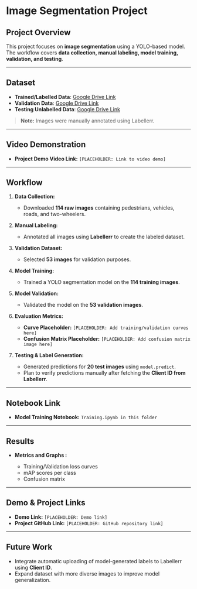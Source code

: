 # Image Segmentation Project

## Project Overview

This project focuses on **image segmentation** using a YOLO-based model. The workflow covers **data collection, manual labeling, model training, validation, and testing**.

---

## Dataset

* **Trained/Labelled Data**: [Google Drive Link](https://drive.google.com/drive/folders/1hD3CxS2ITz-XBsL0XAHGXP63A0F8LEbG?usp=sharing)
* **Validation Data**: [Google Drive Link](https://drive.google.com/drive/folders/1kTk3l1HNjWy_O6wPEW6WYrYvLv6lTgq3?usp=sharing)
* **Testing Unlabelled Data**: [Google Drive Link](https://drive.google.com/drive/folders/1rXHWN2rihxO9EzSxzn4PvLy-S8sgfDVm?usp=sharing)

> **Note:** Images were manually annotated using Labellerr.

---

## Video Demonstration

* **Project Demo Video Link:** `[PLACEHOLDER: Link to video demo]`

---

## Workflow

1. **Data Collection:**

   * Downloaded **114 raw images** containing pedestrians, vehicles, roads, and two-wheelers.

2. **Manual Labeling:**

   * Annotated all images using **Labellerr** to create the labeled dataset.

3. **Validation Dataset:**

   * Selected **53 images** for validation purposes.

4. **Model Training:**

   * Trained a YOLO segmentation model on the **114 training images**.

5. **Model Validation:**

   * Validated the model on the **53 validation images**.

6. **Evaluation Metrics:**

   * **Curve Placeholder:** `[PLACEHOLDER: Add training/validation curves here]`
   * **Confusion Matrix Placeholder:** `[PLACEHOLDER: Add confusion matrix image here]`

7. **Testing & Label Generation:**

   * Generated predictions for **20 test images** using `model.predict`.
   * Plan to verify predictions manually after fetching the **Client ID from Labellerr**.

---

## Notebook Link

* **Model Training Notebook:** `Training.ipynb in this folder`

---

## Results

* **Metrics and Graphs :**

  * Training/Validation loss curves
  * mAP scores per class
  * Confusion matrix

---

## Demo & Project Links

* **Demo Link:** `[PLACEHOLDER: Demo link]`
* **Project GitHub Link:** `[PLACEHOLDER: GitHub repository link]`

---

## Future Work

* Integrate automatic uploading of model-generated labels to Labellerr using **Client ID**.
* Expand dataset with more diverse images to improve model generalization.

